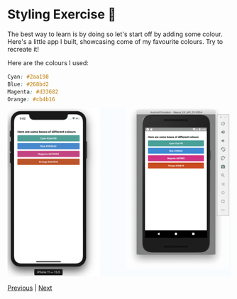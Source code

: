 # Styling Exercise 📝

The best way to learn is by doing so let's start off by adding some colour. Here's a little app I built, showcasing come of my favourite colours. Try to recreate it!

Here are the colours I used:

```css
Cyan: #2aa198
Blue: #268bd2
Magenta: #d33682
Orange: #cb4b16
```

![Styling Exercise](../images/styling-exercise.png)

[Previous](./09.styling.md) | [Next](./11.styling-solution.md)
